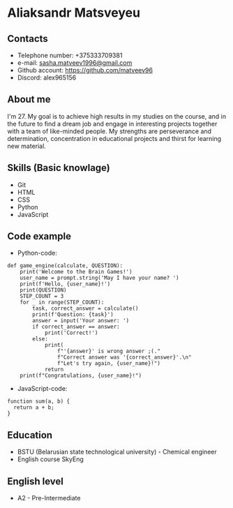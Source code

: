 # **Aliaksandr Matsveyeu**
## Contacts
* Telephone number: +375333709381
* e-mail: sasha.matveev1996@gmail.com
* Github account: https://github.com/matveev96
* Discord: alex965156

## About me
I'm 27. My goal is to achieve high results in my studies on the course, and in the future to find a dream job and engage in interesting projects together with a team of like-minded people. My strengths are perseverance and determination, concentration in educational projects and thirst for learning new material.

## Skills (Basic knowlage)
* Git
* HTML
* CSS
* Python
* JavaScript

## Code example
* Python-code:
``` 
def game_engine(calculate, QUESTION):
    print('Welcome to the Brain Games!')
    user_name = prompt.string('May I have your name? ')
    print(f'Hello, {user_name}!')
    print(QUESTION)
    STEP_COUNT = 3
    for _ in range(STEP_COUNT):
        task, correct_answer = calculate()
        print(f'Question: {task}')
        answer = input('Your answer: ')
        if correct_answer == answer:
            print('Correct!')
        else:
            print(
                f"'{answer}' is wrong answer ;(."
                f"Correct answer was '{correct_answer}'.\n"
                f"Let's try again, {user_name}!")
            return
    print(f"Congratulations, {user_name}!") 
 ```
* JavaScript-code:
```
function sum(a, b) {
  return a + b;
}
```

## Education
* BSTU (Belarusian state technological university) - Сhemical engineer
* English course SkyEng

## English level
* A2 - Pre-Intermediate
